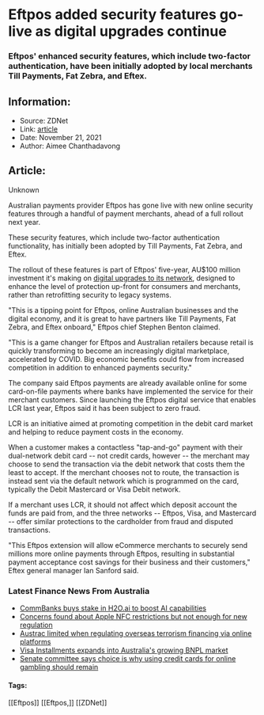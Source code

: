 # Eftpos added security features go-live as digital upgrades continue
### Eftpos' enhanced security features, which include two-factor authentication, have been initially adopted by local merchants Till Payments, Fat Zebra, and Eftex.

## Information:
+ Source: ZDNet
+ Link: [article](https://www.zdnet.com/article/eftpos-added-security-features-go-live-as-digital-upgrades-continue/)
+ Date: November 21, 2021
+ Author: Aimee Chanthadavong


## Article:
Unknown

Australian payments provider Eftpos has gone live with new online security features through a handful of payment merchants, ahead of a full rollout next year.

These security features, which include two-factor authentication functionality, has initially been adopted by Till Payments, Fat Zebra, and Eftex. 

The rollout of these features is part of Eftpos' five-year, AU$100 million investment it's making on [digital upgrades to its network](https://www.zdnet.com/article/eftpos-makes-au30m-commitment-to-upping-security-for-online-payments/), designed to enhance the level of protection up-front for consumers and merchants, rather than retrofitting security to legacy systems.  

"This is a tipping point for Eftpos, online Australian businesses and the digital economy, and it is great to have partners like Till Payments, Fat Zebra, and Eftex onboard," Eftpos chief Stephen Benton claimed.

"This is a game changer for Eftpos and Australian retailers because retail is quickly transforming to become an increasingly digital marketplace, accelerated by COVID. Big economic benefits could flow from increased competition in addition to enhanced payments security."

The company said Eftpos payments are already available online for some card-on-file payments where banks have implemented the service for their merchant customers. Since launching the Eftpos digital service that enables LCR last year, Eftpos said it has been subject to zero fraud.

LCR is an initiative aimed at promoting competition in the debit card market and helping to reduce payment costs in the economy.






When a customer makes a contactless "tap-and-go" payment with their dual-network debit card -- not credit cards, however -- the merchant may choose to send the transaction via the debit network that costs them the least to accept. If the merchant chooses not to route, the transaction is instead sent via the default network which is programmed on the card, typically the Debit Mastercard or Visa Debit network.

If a merchant uses LCR, it should not affect which deposit account the funds are paid from, and the three networks -- Eftpos, Visa, and Mastercard -- offer similar protections to the cardholder from fraud and disputed transactions.

"This Eftpos extension will allow eCommerce merchants to securely send millions more online payments through Eftpos, resulting in substantial payment acceptance cost savings for their business and their customers," Eftex general manager Ian Sanford said.

### Latest Finance News From Australia

* [CommBanks buys stake in H2O.ai to boost AI capabilities](https://www.zdnet.com/article/commbanks-buys-stake-in-h2o-ai-to-boost-ai-capabilities/)
* [Concerns found about Apple NFC restrictions but not enough for new regulation](https://www.zdnet.com/article/concerns-found-about-apple-nfc-restrictions-but-not-enough-for-new-regulation/)
* [Austrac limited when regulating overseas terrorism financing via online platforms](https://www.zdnet.com/article/austrac-limited-when-regulating-overseas-terrorism-financing-via-online-platforms/)
* [Visa Installments expands into Australia's growing BNPL market](https://www.zdnet.com/article/visa-installments-expands-into-australias-growing-bnpl-market/)
* [Senate committee says choice is why using credit cards for online gambling should remain](https://www.zdnet.com/article/senate-committee-says-choice-is-why-using-credit-cards-for-online-gambling-should-remain/)





#### Tags:
[[Eftpos]] [[Eftpos,]] [[ZDNet]]
